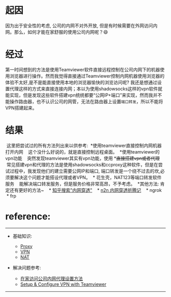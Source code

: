 # 起因
因为出于安全性的考虑, 公司的内网不对外开放, 但是有时候需要在外网访问内网。那么，如何才能在家舒服的使用公司内网呢？:smile: 


# 经过
  第一时间想到的方法是使用Teamviewer软件直接远程控制在公司内网下的机器使用浏览器进行操作。然而我觉得直接通过Teamviewer控制内网机器使用浏览器的体验不太好,是不是能直接使用本地的浏览器愉快的浏览访问呢?
  我还是想通过设置代理这样的方式来直接连接内网；本以为使用shadowsocks这样的vpn软件就能实现，但是发现这些软件搭建vpn统统都要“公网IP+端口”来实现，然而我并不能操作路由器，也不认识公司的网管，无法在路由器上设置`端口转发`，所以不能将VPN搭建起来。 
  
  
# 结果
  这里把尝试过的所有方法列出来以供参考:
  *使用teamviewer直接控制内网机器打开内网
    这个没什么好说的，就是直接控制远程桌面。
  *使用teamviewer的vpn功能
    突然发现teamviewer其实有vpn功能，使用
  *~~直接搭建vpn或者代理~~
    常见搭建vpn和代理的方法是使用shadowsocks和ccproxy这种软件，但是在尝试过程中，我发现他们的建立需要公网IP和端口, 端口转发是一个绕不过去的坎,必须要解决这个问题才能搭设代理或者VPN。
  * 花生壳，NAT123等端口转发软件服务
    能解决端口转发服务，但是服务价格非常高昂，不予考虑。
  *其他方法: 肯定还有更好的方法~ 
    * [知乎搜索"内网穿透"][知乎搜索"内网穿透"]
    * [n2n 内网穿透折腾记][n2n 内网穿透折腾记]
    * ngrok 
    * frp
  


# reference:  
---
* 基础知识:  
  * [Proxy][Proxy]
  * [VPN][VPN]
  * [NAT][NAT]

* 解决问题参考:   
  * [在家访问公司内网代理设置方法][在家访问公司内网代理设置方法]
  * [Setup & Configure VPN with Teamviewer][Setup & Configure VPN with Teamviewer]


--------------------------------
[NAT]:https://en.wikipedia.org/wiki/Network_address_translation
[Proxy]:https://en.wikipedia.org/wiki/Proxy_server "代理"
[VPN]:https://en.wikipedia.org/wiki/Virtual_private_network


[在家访问公司内网代理设置方法]:https://zhidao.baidu.com/question/540121234.html "TeamViewer和ccproxy"
[Setup & Configure VPN with Teamviewer]:https://www.youtube.com/watch?v=DthTedu0KgI

[知乎搜索"内网穿透"]:https://www.zhihu.com/search?type=content&q=%E7%A9%BF%E9%80%8F%E5%86%85%E7%BD%91
[n2n 内网穿透折腾记]:https://zhuanlan.zhihu.com/p/25344743

